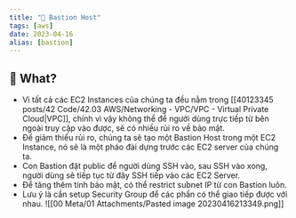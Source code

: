 ```yaml
---
title: "🌱 Bastion Host"
tags: [aws]
date: 2023-04-16
alias: [bastion]
---
```


## 🌿 What?
- Vì tất cả các EC2 Instances của chúng ta đều nằm trong [[40123345 posts/42 Code/42.03 AWS/Networking - VPC/VPC - Virtual Private Cloud|VPC]], chính vì vậy không thể để người dùng trực tiếp từ bên ngoài truy cập vào được, sẽ có nhiều rủi ro về bảo mật.
- Để giảm thiểu rủi ro, chúng ta sẽ tạo một Bastion Host trong một EC2 Instance, nó sẽ là một pháo đài dựng trước các EC2 server của chúng ta.
- Con Bastion đặt public để người dùng SSH vào, sau SSH vào xong, người dùng sẽ tiếp tục từ đây SSH tiếp vào các EC2 Server.
- Để tăng thêm tính bảo mật, có thể restrict subnet IP từ con Bastion luôn.
- Lưu ý là cần setup Security Group để các phần có thể giao tiếp được với nhau.
![[00 Meta/01 Attachments/Pasted image 20230416213349.png]]
